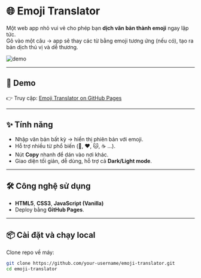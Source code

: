 # 🌐 Emoji Translator  

Một web app nhỏ vui vẻ cho phép bạn **dịch văn bản thành emoji** ngay lập tức.  
Gõ vào một câu → app sẽ thay các từ bằng emoji tương ứng (nếu có), tạo ra bản dịch thú vị và dễ thương.  

![demo](./demo.gif) <!-- thay bằng ảnh GIF hoặc screenshot sau khi bạn có demo -->

---

## 🚀 Demo  
👉 Truy cập: [Emoji Translator on GitHub Pages](https://NguyenVanTien204.github.io/Icon_Transtater/)  

---

## ✨ Tính năng  
- Nhập văn bản bất kỳ → hiển thị phiên bản với emoji.  
- Hỗ trợ nhiều từ phổ biến (🍕, ❤️, 🐱, ☕ …).  
- Nút **Copy** nhanh để dán vào nơi khác.  
- Giao diện tối giản, dễ dùng, hỗ trợ cả **Dark/Light mode**.  

---

## 🛠️ Công nghệ sử dụng  
- **HTML5**, **CSS3**, **JavaScript (Vanilla)**   
- Deploy bằng **GitHub Pages**.  

---

## 📦 Cài đặt và chạy local  

Clone repo về máy:  
```bash
git clone https://github.com/your-username/emoji-translator.git
cd emoji-translator
